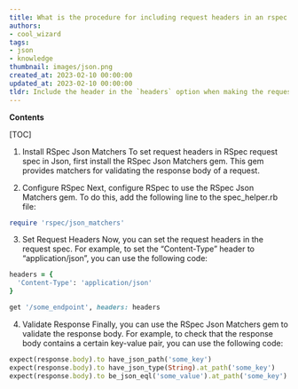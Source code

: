 ```yaml
---
title: What is the procedure for including request headers in an rspec request spec?
authors:
- cool_wizard
tags:
- json
- knowledge
thumbnail: images/json.png
created_at: 2023-02-10 00:00:00
updated_at: 2023-02-10 00:00:00
tldr: Include the header in the `headers` option when making the request.
---
```


**Contents**

[TOC]

1. Install RSpec Json Matchers 
   To set request headers in RSpec request spec in Json, first install the RSpec Json Matchers gem. This gem provides matchers for validating the response body of a request.

2. Configure RSpec
   Next, configure RSpec to use the RSpec Json Matchers gem. To do this, add the following line to the spec_helper.rb file:

```ruby
require 'rspec/json_matchers'
```

3. Set Request Headers
   Now, you can set the request headers in the request spec. For example, to set the “Content-Type” header to “application/json”, you can use the following code:

```ruby
headers = {
  'Content-Type': 'application/json'
}

get '/some_endpoint', headers: headers
```

4. Validate Response
   Finally, you can use the RSpec Json Matchers gem to validate the response body. For example, to check that the response body contains a certain key-value pair, you can use the following code:

```ruby
expect(response.body).to have_json_path('some_key')
expect(response.body).to have_json_type(String).at_path('some_key')
expect(response.body).to be_json_eql('some_value').at_path('some_key')
```
